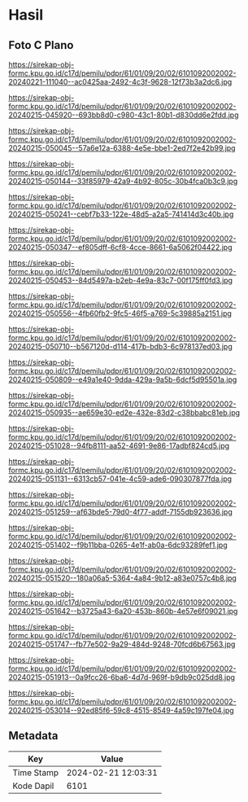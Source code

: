# Hasil

## Foto C Plano

https://sirekap-obj-formc.kpu.go.id/c17d/pemilu/pdpr/61/01/09/20/02/6101092002002-20240221-111040--ac0425aa-2492-4c3f-9628-12f73b3a2dc6.jpg

https://sirekap-obj-formc.kpu.go.id/c17d/pemilu/pdpr/61/01/09/20/02/6101092002002-20240215-045920--693bb8d0-c980-43c1-80b1-d830dd6e2fdd.jpg

https://sirekap-obj-formc.kpu.go.id/c17d/pemilu/pdpr/61/01/09/20/02/6101092002002-20240215-050045--57a6e12a-6388-4e5e-bbe1-2ed7f2e42b99.jpg

https://sirekap-obj-formc.kpu.go.id/c17d/pemilu/pdpr/61/01/09/20/02/6101092002002-20240215-050144--33f85979-42a9-4b92-805c-30b4fca0b3c9.jpg

https://sirekap-obj-formc.kpu.go.id/c17d/pemilu/pdpr/61/01/09/20/02/6101092002002-20240215-050241--cebf7b33-122e-48d5-a2a5-741414d3c40b.jpg

https://sirekap-obj-formc.kpu.go.id/c17d/pemilu/pdpr/61/01/09/20/02/6101092002002-20240215-050347--ef805dff-6cf8-4cce-8661-6a5062f04422.jpg

https://sirekap-obj-formc.kpu.go.id/c17d/pemilu/pdpr/61/01/09/20/02/6101092002002-20240215-050453--84d5497a-b2eb-4e9a-83c7-00f175ff0fd3.jpg

https://sirekap-obj-formc.kpu.go.id/c17d/pemilu/pdpr/61/01/09/20/02/6101092002002-20240215-050556--4fb60fb2-9fc5-46f5-a769-5c39885a2151.jpg

https://sirekap-obj-formc.kpu.go.id/c17d/pemilu/pdpr/61/01/09/20/02/6101092002002-20240215-050710--b567120d-d114-417b-bdb3-6c978137ed03.jpg

https://sirekap-obj-formc.kpu.go.id/c17d/pemilu/pdpr/61/01/09/20/02/6101092002002-20240215-050809--e49a1e40-9dda-429a-9a5b-6dcf5d95501a.jpg

https://sirekap-obj-formc.kpu.go.id/c17d/pemilu/pdpr/61/01/09/20/02/6101092002002-20240215-050935--ae659e30-ed2e-432e-83d2-c38bbabc81eb.jpg

https://sirekap-obj-formc.kpu.go.id/c17d/pemilu/pdpr/61/01/09/20/02/6101092002002-20240215-051028--94fb8111-aa52-4691-9e86-17adbf824cd5.jpg

https://sirekap-obj-formc.kpu.go.id/c17d/pemilu/pdpr/61/01/09/20/02/6101092002002-20240215-051131--6313cb57-041e-4c59-ade6-090307877fda.jpg

https://sirekap-obj-formc.kpu.go.id/c17d/pemilu/pdpr/61/01/09/20/02/6101092002002-20240215-051259--af63bde5-79d0-4f77-addf-7155db923636.jpg

https://sirekap-obj-formc.kpu.go.id/c17d/pemilu/pdpr/61/01/09/20/02/6101092002002-20240215-051402--f9b11bba-0265-4e1f-ab0a-6dc93289fef1.jpg

https://sirekap-obj-formc.kpu.go.id/c17d/pemilu/pdpr/61/01/09/20/02/6101092002002-20240215-051520--180a06a5-5364-4a84-9b12-a83e0757c4b8.jpg

https://sirekap-obj-formc.kpu.go.id/c17d/pemilu/pdpr/61/01/09/20/02/6101092002002-20240215-051642--b3725a43-6a20-453b-860b-4e57e6f09021.jpg

https://sirekap-obj-formc.kpu.go.id/c17d/pemilu/pdpr/61/01/09/20/02/6101092002002-20240215-051747--fb77e502-9a29-484d-9248-70fcd6b67563.jpg

https://sirekap-obj-formc.kpu.go.id/c17d/pemilu/pdpr/61/01/09/20/02/6101092002002-20240215-051913--0a9fcc26-6ba6-4d7d-969f-b9db9c025dd8.jpg

https://sirekap-obj-formc.kpu.go.id/c17d/pemilu/pdpr/61/01/09/20/02/6101092002002-20240215-053014--92ed85f6-59c8-4515-8549-4a59c197fe04.jpg


## Metadata

| Key        | Value               |
| ---------- | ------------------- |
| Time Stamp | 2024-02-21 12:03:31 |
| Kode Dapil | 6101                |



